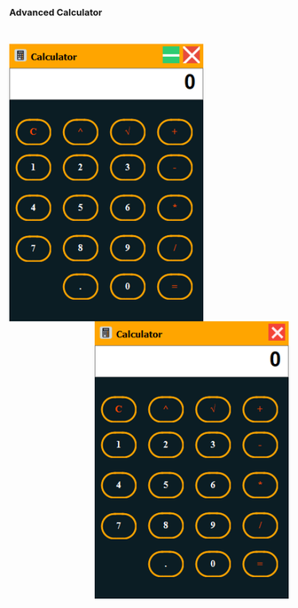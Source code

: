 <h3>Advanced Calculator</h3>
<br>

<img align="left" src="https://github.com/saeednassir/Basic-Projects-C-sharp/blob/main/AdvancedCalculator/image/AdvancedCalculator_jTUvzUxbDk.png"
height="500" width = "350">

<img align="right" src="https://github.com/saeednassir/Basic-Projects-C-sharp/blob/main/AdvancedCalculator/image/AdvancedCalculator.png"
height="500" width = "350">
